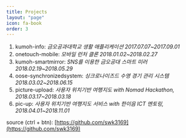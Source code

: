 ```yaml
---
title: Projects
layout: "page"
icon: fa-book
order: 3
---
```


1. kumoh-info: *금오공과대학교 생활 애플리케이션
2017.07.07~2017.09.01*
2. onetouch-mobile: *모바일 런처 클론
2018.01.02~2018.02.27*
3. kumoh-smartmirror: *SNS를 이용한 금오공대 스마트 미러
2018.02.19~2018.05.29*
4. oose-synchronizedsystem: *싱크로나이즈드 수영 경기 관리 시스템
2018.03.02~2018.06.15*
5. picture-upload: *사용자 위치기반 여행지도
with Nomad Hackathon, 2018.03.17~2018.03.18*
6. pic-up: *사용자 위치기반 여행지도 서비스
with 한이음 ICT 멘토링, 2018.04.01~2018.11.01*

source (ctrl + btn): [https://github.com/swk3169](https://github.com/swk3169)

